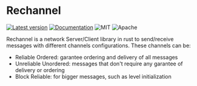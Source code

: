 # Rechannel
[![Latest version](https://img.shields.io/crates/v/rechannel.svg)](https://crates.io/crates/rechannel)
[![Documentation](https://docs.rs/rechannel/badge.svg)](https://docs.rs/rechannel)
![MIT](https://img.shields.io/badge/license-MIT-blue.svg)
![Apache](https://img.shields.io/badge/license-Apache-blue.svg)

Rechannel is a network Server/Client library in rust to send/receive messages with different channels configurations. These channels can be:

- Reliable Ordered: garantee ordering and delivery of all messages
- Unreliable Unordered: messages that don't require any garantee of delivery or ordering
- Block Reliable: for bigger messages, such as level initialization
